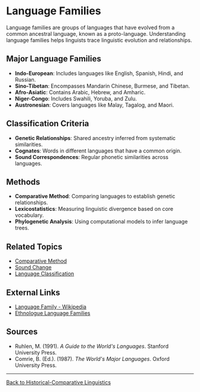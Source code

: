 # Language Families

Language families are groups of languages that have evolved from a common ancestral language, known as a proto-language. Understanding language families helps linguists trace linguistic evolution and relationships.

## Major Language Families

- **Indo-European**: Includes languages like English, Spanish, Hindi, and Russian.
- **Sino-Tibetan**: Encompasses Mandarin Chinese, Burmese, and Tibetan.
- **Afro-Asiatic**: Contains Arabic, Hebrew, and Amharic.
- **Niger-Congo**: Includes Swahili, Yoruba, and Zulu.
- **Austronesian**: Covers languages like Malay, Tagalog, and Maori.

## Classification Criteria

- **Genetic Relationships**: Shared ancestry inferred from systematic similarities.
- **Cognates**: Words in different languages that have a common origin.
- **Sound Correspondences**: Regular phonetic similarities across languages.



## Methods

- **Comparative Method**: Comparing languages to establish genetic relationships.
- **Lexicostatistics**: Measuring linguistic divergence based on core vocabulary.
- **Phylogenetic Analysis**: Using computational models to infer language trees.


## Related Topics

- [Comparative Method](Comparative-Method.md)
- [Sound Change](Sound-Change.md)
- [Language Classification](Language-Classification.md)

## External Links

- [Language Family - Wikipedia](https://en.wikipedia.org/wiki/Language_family)
- [Ethnologue Language Families](https://www.ethnologue.com/browse/families)

## Sources

- Ruhlen, M. (1991). *A Guide to the World's Languages*. Stanford University Press.
- Comrie, B. (Ed.). (1987). *The World's Major Languages*. Oxford University Press.

---

[Back to Historical-Comparative Linguistics](README.md)
